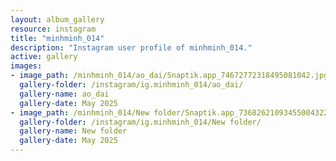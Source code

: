 ```yaml
---
layout: album_gallery
resource: instagram
title: "minhminh_014"
description: "Instagram user profile of minhminh_014."
active: gallery
images: 
- image_path: /minhminh_014/ao_dai/Snaptik.app_74672772318495081042.jpg
  gallery-folder: /instagram/ig.minhminh_014/ao_dai/
  gallery-name: ao_dai
  gallery-date: May 2025
- image_path: /minhminh_014/New folder/Snaptik.app_73682621093455004322.jpg
  gallery-folder: /instagram/ig.minhminh_014/New folder/
  gallery-name: New folder
  gallery-date: May 2025
---
```

